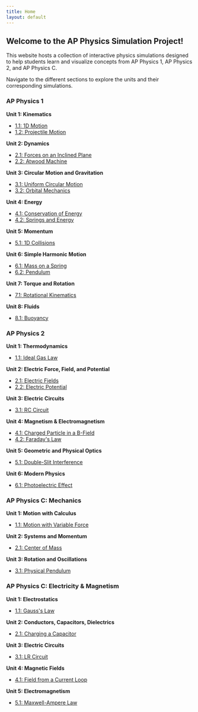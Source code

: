 ```yaml
---
title: Home
layout: default
---
```


## Welcome to the AP Physics Simulation Project!

This website hosts a collection of interactive physics simulations designed to help students learn and visualize concepts from AP Physics 1, AP Physics 2, and AP Physics C.

Navigate to the different sections to explore the units and their corresponding simulations.

### AP Physics 1

**Unit 1: Kinematics**
- [1.1: 1D Motion](./ap-physics-1/unit-1-kinematics/1-1-1d-motion.html)
- [1.2: Projectile Motion](./ap-physics-1/unit-1-kinematics/1-2-projectile-motion.html)

**Unit 2: Dynamics**
- [2.1: Forces on an Inclined Plane](./ap-physics-1/unit-2-dynamics/2-1-inclined-plane.html)
- [2.2: Atwood Machine](./ap-physics-1/unit-2-dynamics/2-2-atwood-machine.html)

**Unit 3: Circular Motion and Gravitation**
- [3.1: Uniform Circular Motion](./ap-physics-1/unit-3-circular-motion-and-gravitation/3-1-uniform-circular-motion.html)
- [3.2: Orbital Mechanics](./ap-physics-1/unit-3-circular-motion-and-gravitation/3-2-orbital-mechanics.html)

**Unit 4: Energy**
- [4.1: Conservation of Energy](./ap-physics-1/unit-4-energy/4-1-conservation-of-energy.html)
- [4.2: Springs and Energy](./ap-physics-1/unit-4-energy/4-2-springs-and-energy.html)

**Unit 5: Momentum**
- [5.1: 1D Collisions](./ap-physics-1/unit-5-momentum/5-1-1d-collisions.html)

**Unit 6: Simple Harmonic Motion**
- [6.1: Mass on a Spring](./ap-physics-1/unit-6-simple-harmonic-motion/6-1-mass-on-a-spring.html)
- [6.2: Pendulum](./ap-physics-1/unit-6-simple-harmonic-motion/6-2-pendulum.html)

**Unit 7: Torque and Rotation**
- [7.1: Rotational Kinematics](./ap-physics-1/unit-7-torque-and-rotation/7-1-rotational-kinematics.html)

**Unit 8: Fluids**
- [8.1: Buoyancy](./ap-physics-1/unit-8-fluids/8-1-buoyancy.html)

### AP Physics 2

**Unit 1: Thermodynamics**
- [1.1: Ideal Gas Law](./ap-physics-2/unit-1-thermodynamics/1-1-ideal-gas-law.html)

**Unit 2: Electric Force, Field, and Potential**
- [2.1: Electric Fields](./ap-physics-2/unit-2-electric-force-field-and-potential/2-1-electric-fields.html)
- [2.2: Electric Potential](./ap-physics-2/unit-2-electric-force-field-and-potential/2-2-electric-potential.html)

**Unit 3: Electric Circuits**
- [3.1: RC Circuit](./ap-physics-2/unit-3-electric-circuits/3-1-rc-circuit.html)

**Unit 4: Magnetism & Electromagnetism**
- [4.1: Charged Particle in a B-Field](./ap-physics-2/unit-4-magnetism-and-electromagnetism/4-1-charged-particle-in-b-field.html)
- [4.2: Faraday's Law](./ap-physics-2/unit-4-magnetism-and-electromagnetism/4-2-faradays-law.html)

**Unit 5: Geometric and Physical Optics**
- [5.1: Double-Slit Interference](./ap-physics-2/unit-5-geometric-and-physical-optics/5-1-double-slit-interference.html)

**Unit 6: Modern Physics**
- [6.1: Photoelectric Effect](./ap-physics-2/unit-6-modern-physics/6-1-photoelectric-effect.html)

### AP Physics C: Mechanics

**Unit 1: Motion with Calculus**
- [1.1: Motion with Variable Force](./ap-physics-c-mechanics/unit-1-motion-with-calculus/1-1-motion-with-variable-force.html)

**Unit 2: Systems and Momentum**
- [2.1: Center of Mass](./ap-physics-c-mechanics/unit-2-systems-and-momentum/2-1-center-of-mass.html)

**Unit 3: Rotation and Oscillations**
- [3.1: Physical Pendulum](./ap-physics-c-mechanics/unit-3-rotation-and-oscillations/3-1-physical-pendulum.html)

### AP Physics C: Electricity & Magnetism

**Unit 1: Electrostatics**
- [1.1: Gauss's Law](./ap-physics-c-em/unit-1-electrostatics/1-1-gauss-law.html)

**Unit 2: Conductors, Capacitors, Dielectrics**
- [2.1: Charging a Capacitor](/ap-physics-c-em/unit-2-conductors-capacitors-dielectrics/2-1-charging-a-capacitor.html)

**Unit 3: Electric Circuits**
- [3.1: LR Circuit](/ap-physics-c-em/unit-3-electric-circuits/3-1-lr-circuit.html)

**Unit 4: Magnetic Fields**
- [4.1: Field from a Current Loop](/ap-physics-c-em/unit-4-magnetic-fields/4-1-field-from-current-loop.html)

**Unit 5: Electromagnetism**
- [5.1: Maxwell-Ampere Law](/ap-physics-c-em/unit-5-electromagnetism/5-1-maxwell-ampere-law.html)
